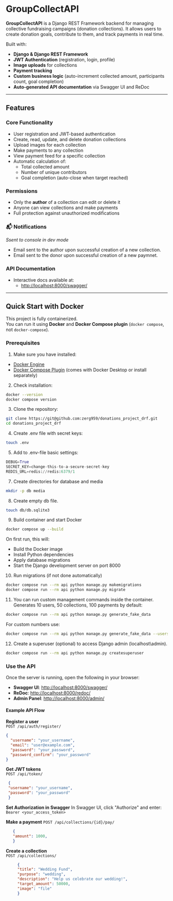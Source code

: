 # GroupCollectAPI

**GroupCollectAPI** is a Django REST Framework backend for managing collective fundraising campaigns (donation collections). It allows users to create donation goals, contribute to them, and track payments in real time.

Built with:
-  **Django & Django REST Framework**
-  **JWT Authentication** (registration, login, profile)
-  **Image uploads** for collections
-  **Payment tracking**
-  **Custom business logic** (auto-increment collected amount, participants count, goal completion)
-  **Auto-generated API documentation** via Swagger UI and ReDoc

---
## Features

### Core Functionality
- User registration and JWT-based authentication
- Create, read, update, and delete donation collections
- Upload images for each collection
- Make payments to any collection
- View payment feed for a specific collection
- Automatic calculation of:
  - Total collected amount
  - Number of unique contributors
  - Goal completion (auto-close when target reached)

### Permissions
- Only the **author** of a collection can edit or delete it
- Anyone can view collections and make payments
- Full protection against unauthorized modifications

### 📬 Notifications
*Ssent to console in dev mode*
- Email sent to the author upon successful creation of a new collection.
- Email sent to the donor upon successful creation of a new paymnet.

### API Documentation
- Interactive docs available at:
  - [http://localhost:8000/swagger/](http://localhost:8000/swagger/)

---

## Quick Start with Docker

This project is fully containerized. <br>
You can run it using **Docker** and **Docker Compose plugin** (`docker compose`, not `docker-compose`).

### Prerequisites

1) Make sure you have installed:
- [Docker Engine](https://docs.docker.com/engine/install/)
- [Docker Compose Plugin](https://docs.docker.com/compose/install/) (comes with Docker Desktop or install separately)
2) Check installation:
```bash
docker --version
docker compose version
```
3) Clone the repository:
```bash
git clone https://git@github.com:zerg959/donations_project_drf.git
cd donations_project_drf
```
4) Create .env file with secret keys:
```bash
touch .env
```
5) Add to .env-file basic settings:<br>
```python
DEBUG=True
SECRET_KEY=change-this-to-a-secure-secret-key
REDIS_URL=redis://redis:6379/1
```
7) Create directories for database and media
```bash
mkdir -p db media
```
8) Create empty db file.
```bash
touch db/db.sqlite3
```
9) Build container and start Docker
```bash
docker compose up --build
```
On first run, this will:<br>
- Build the Docker image<br>
- Install Python dependencies<br>
- Apply database migrations<br>
- Start the Django development server on port 8000<br>

10)  Run migrations (if not done automatically)
```bash
docker compose run --rm api python manage.py makemigrations
docker compose run --rm api python manage.py migrate
```
11) You can run custom management commands inside the container.<br>
Generates 10 users, 50 collections, 100 payments by default: 
```bash
docker compose run --rm api python manage.py generate_fake_data
```
For custom numbers use: 
```bash
docker compose run --rm api python manage.py generate_fake_data --users 200 --collections 100 --payments 2000
```
12) Create a superuser (optional) to access Django admin (localhost\admin).
```bash
docker compose run --rm api python manage.py createsuperuser
```
### Use the API

Once the server is running, open the following in your browser:

- **Swagger UI**: [http://localhost:8000/swagger/](http://localhost:8000/swagger/)
- **ReDoc**: [http://localhost:8000/redoc/](http://localhost:8000/redoc/)
- **Admin Panel**: [http://localhost:8000/admin/](http://localhost:8000/admin/)

#### Example API Flow
**Register a user**  
   `POST /api/auth/register/`  
   ```json
   {
     "username": "your_username",
     "email": "user@example.com",
     "password": "your_password",
     "password_confirm": "your_password"
   }
   ```
**Get JWT tokens**  
   `POST /api/token/`  
   ```json
    {
    "username": "your_username",
    "password": "your_password"
    }
```
**Set Authorization in Swagger**
In Swagger UI, click "Authorize" and enter:
   `Bearer <your_access_token>`

**Make a payment**
`POST /api/collections/{id}/pay/`
 ```json
    {
    "amount": 1000,
    }
  ```
**Create a collection**  
`POST /api/collections/`  
   ```json
        {
        "title": "Wedding Fund",
        "purpose": "wedding",
        "description": "Help us celebrate our wedding!",
        "target_amount": 50000,
        "image": "file"
        }
   ```